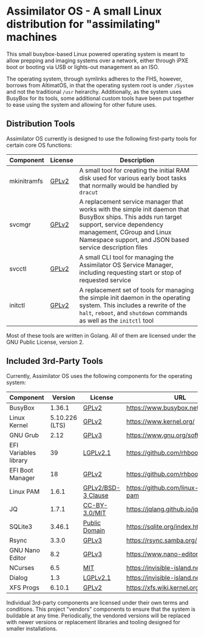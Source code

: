 # Assimilator OS - A small Linux distribution for "assimilating" machines

This small busybox-based Linux powered operating system is meant to allow prepping and imaging systems over a network, either through iPXE boot or booting via USB or lights-out management as an ISO.

The operating system, through symlinks adheres to the FHS, however, borrows from AltimatOS, in that the operating system root is under `/System` and not the traditional `/usr` heirarchy. Additionally, as the system uses BusyBox for its tools, some additional custom tools have been put together to ease using the system and allowing for other future uses.

## Distribution Tools

Assimilator OS currently is designed to use the following first-party tools for certain core OS functions:

| Component | License | Description |
| --- | --- | --- |
| mkinitramfs | [GPLv2](LICENSE) | A small tool for creating the initial RAM disk used for various early boot tasks that normally would be handled by `dracut` |
| svcmgr | [GPLv2](LICENSE) | A replacement service manager that works with the simple init daemon that BusyBox ships. This adds run target support, service dependency management, CGroup and Linux Namespace support, and JSON based service description files |
| svcctl | [GPLv2](LICENSE) | A small CLI tool for managing the Assimilator OS Service Manager, including requesting start or stop of requested service |
| initctl | [GPLv2](LICENSE) | A replacement set of tools for managing the simple init daemon in the operating system. This includes a rewrite of the `halt`, `reboot`, and `shutdown` commands as well as the `initctl` tool |

Most of these tools are written in Golang. All of them are licensed under the GNU Public License, version 2.

## Included 3rd-Party Tools

Currently, Assimilator OS uses the following components for the operating system:

| Component | Version | License | URL |
| --- | --- | --- | --- |
| BusyBox | 1.36.1 | [GPLv2](3rdparty/busybox-1.36.1/LICENSE) | https://www.busybox.net/ |
| Linux Kernel | 5.10.226 (LTS) | [GPLv2](3rdparty/linux-5.10.226/COPYING) | https://www.kernel.org/ |
| GNU Grub | 2.12 | [GPLv3](3rdparty/grub-2.12) | https://www.gnu.org/software/grub/ |
| EFI Variables library | 39 | [LGPLv2.1](3rdparty/efivar-39/COPYING) | https://github.com/rhboot/efivar |
| EFI Boot Manager | 18 | [GPLv2](3rdparty/efibootmgr-18/COPYING) | https://github.com/rhboot/efibootmgr |
| Linux PAM | 1.6.1 | [GPLv2/BSD-3 Clause](3rdparty/Linux-PAM-1.6.1/COPYING) | https://github.com/linux-pam/linux-pam |
| JQ | 1.7.1 | [CC-BY-3.0/MIT](3rdparty/jq-1.7.1/COPYING) | https://jqlang.github.io/jq/ |
| SQLite3 | 3.46.1 | [Public Domain](https://sqlite.org/copyright.html) | https://sqlite.org/index.html |
| Rsync | 3.3.0 | [GPLv3](3rdparty/rsync-3.3.0/COPYING) | https://rsync.samba.org/ |
| GNU Nano Editor | 8.2 | [GPLv3](3rdparty/nano-8.2/COPYING) | https://www.nano-editor.org/ |
| NCurses | 6.5 | [MIT](3rdparty/ncurses-6.5/COPYING) | https://invisible-island.net/ncurses/ |
| Dialog | 1.3 | [LGPLv2.1](3rdparty/dialog-1.3-20240619/COPYING) | https://invisible-island.net/dialog/ |
| XFS Progs | 6.10.1 | [GPLv2](3rdparty/xfsprogs-6.10.1/LICENSES/GPL-2.0) | https://xfs.wiki.kernel.org/ |

Individual 3rd-party components are licensed under their own terms and conditions. This project "vendors" components to ensure that the system is buildable at any time. Periodically, the vendored versions will be replaced with newer versions or replacement libraries and tooling designed for smaller installations.
